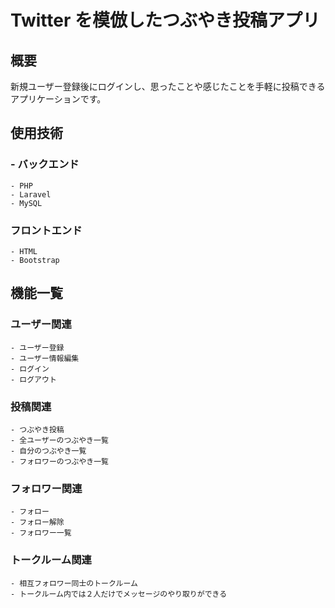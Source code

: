 # Twitter を模倣したつぶやき投稿アプリ

## 概要
新規ユーザー登録後にログインし、思ったことや感じたことを手軽に投稿できるアプリケーションです。

## 使用技術
  ### - バックエンド
    - PHP
    - Laravel
    - MySQL

  ### フロントエンド
    - HTML
    - Bootstrap

## 機能一覧
  ### ユーザー関連
    - ユーザー登録
    - ユーザー情報編集
    - ログイン
    - ログアウト

  ### 投稿関連
    - つぶやき投稿
    - 全ユーザーのつぶやき一覧
    - 自分のつぶやき一覧
    - フォロワーのつぶやき一覧

  ### フォロワー関連
    - フォロー
    - フォロー解除
    - フォロワー一覧

  ### トークルーム関連
    - 相互フォロワー同士のトークルーム
    - トークルーム内では２人だけでメッセージのやり取りができる
